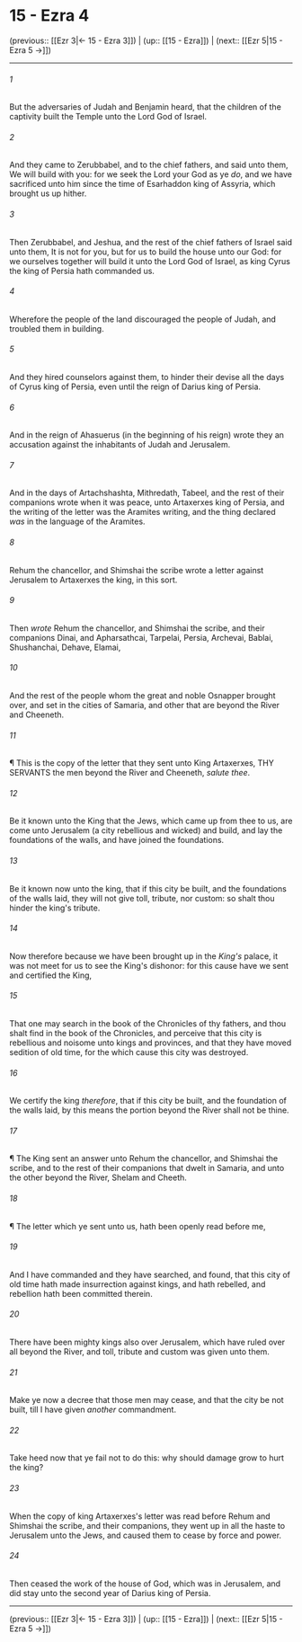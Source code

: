 # 15 - Ezra 4

(previous:: [[Ezr 3|← 15 - Ezra 3]]) | (up:: [[15 - Ezra]]) | (next:: [[Ezr 5|15 - Ezra 5 →]])

***


###### 1 
But the adversaries of Judah and Benjamin heard, that the children of the captivity built the Temple unto the Lord God of Israel. 

###### 2 
And they came to Zerubbabel, and to the chief fathers, and said unto them, We will build with you: for we seek the Lord your God as ye _do_, and we have sacrificed unto him since the time of Esarhaddon king of Assyria, which brought us up hither. 

###### 3 
Then Zerubbabel, and Jeshua, and the rest of the chief fathers of Israel said unto them, It is not for you, but for us to build the house unto our God: for we ourselves together will build it unto the Lord God of Israel, as king Cyrus the king of Persia hath commanded us. 

###### 4 
Wherefore the people of the land discouraged the people of Judah, and troubled them in building. 

###### 5 
And they hired counselors against them, to hinder their devise all the days of Cyrus king of Persia, even until the reign of Darius king of Persia. 

###### 6 
And in the reign of Ahasuerus (in the beginning of his reign) wrote they an accusation against the inhabitants of Judah and Jerusalem. 

###### 7 
And in the days of Artachshashta, Mithredath, Tabeel, and the rest of their companions wrote when it was peace, unto Artaxerxes king of Persia, and the writing of the letter was the Aramites writing, and the thing declared _was_ in the language of the Aramites. 

###### 8 
Rehum the chancellor, and Shimshai the scribe wrote a letter against Jerusalem to Artaxerxes the king, in this sort. 

###### 9 
Then _wrote_ Rehum the chancellor, and Shimshai the scribe, and their companions Dinai, and Apharsathcai, Tarpelai, Persia, Archevai, Bablai, Shushanchai, Dehave, Elamai, 

###### 10 
And the rest of the people whom the great and noble Osnapper brought over, and set in the cities of Samaria, and other that are beyond the River and Cheeneth. 

###### 11 
¶ This is the copy of the letter that they sent unto King Artaxerxes, THY SERVANTS the men beyond the River and Cheeneth, _salute thee_. 

###### 12 
Be it known unto the King that the Jews, which came up from thee to us, are come unto Jerusalem (a city rebellious and wicked) and build, and lay the foundations of the walls, and have joined the foundations. 

###### 13 
Be it known now unto the king, that if this city be built, and the foundations of the walls laid, they will not give toll, tribute, nor custom: so shalt thou hinder the king's tribute. 

###### 14 
Now therefore because we have been brought up in the _King's_ palace, it was not meet for us to see the King's dishonor: for this cause have we sent and certified the King, 

###### 15 
That one may search in the book of the Chronicles of thy fathers, and thou shalt find in the book of the Chronicles, and perceive that this city is rebellious and noisome unto kings and provinces, and that they have moved sedition of old time, for the which cause this city was destroyed. 

###### 16 
We certify the king _therefore_, that if this city be built, and the foundation of the walls laid, by this means the portion beyond the River shall not be thine. 

###### 17 
¶ The King sent an answer unto Rehum the chancellor, and Shimshai the scribe, and to the rest of their companions that dwelt in Samaria, and unto the other beyond the River, Shelam and Cheeth. 

###### 18 
¶ The letter which ye sent unto us, hath been openly read before me, 

###### 19 
And I have commanded and they have searched, and found, that this city of old time hath made insurrection against kings, and hath rebelled, and rebellion hath been committed therein. 

###### 20 
There have been mighty kings also over Jerusalem, which have ruled over all beyond the River, and toll, tribute and custom was given unto them. 

###### 21 
Make ye now a decree that those men may cease, and that the city be not built, till I have given _another_ commandment. 

###### 22 
Take heed now that ye fail not to do this: why should damage grow to hurt the king? 

###### 23 
When the copy of king Artaxerxes's letter was read before Rehum and Shimshai the scribe, and their companions, they went up in all the haste to Jerusalem unto the Jews, and caused them to cease by force and power. 

###### 24 
Then ceased the work of the house of God, which was in Jerusalem, and did stay unto the second year of Darius king of Persia.

***

(previous:: [[Ezr 3|← 15 - Ezra 3]]) | (up:: [[15 - Ezra]]) | (next:: [[Ezr 5|15 - Ezra 5 →]])
